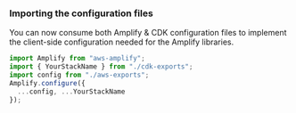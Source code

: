 ### Importing the configuration files

You can now consume both Amplify & CDK configuration files to implement the client-side configuration needed for the Amplify libraries.

```js
import Amplify from "aws-amplify";
import { YourStackName } from "./cdk-exports";
import config from "./aws-exports";
Amplify.configure({
  ...config, ...YourStackName
});
```